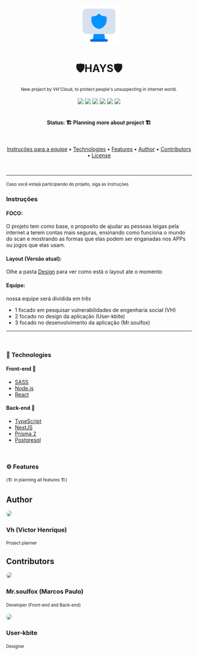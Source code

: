 <div align="center">
  <img src="./logo.png" width="110px;"/>
  <h1>🛡️HAYS🛡️</h1>
  <small>New project by VH'Cloud, to protect people's unsuspecting in internet world.</small>
</div>
<br/>

<div align="center">
  
  <img src="https://img.shields.io/static/v1?label=License&message=MIT&color=8be9fd&logo=instapaper"/>
  <img src="https://img.shields.io/static/v1?label=Node&message=V15.12.0&color=8be9fd&logo=node.js"/> 
  <img src="https://img.shields.io/static/v1?label=Typescript&message=V4.3.2&color=8be9fd&logo=typescript"/> 
  <img src="https://img.shields.io/static/v1?label=Yarn&message=V1.22.0&color=8be9fd&logo=yarn"/>
  <img src="https://img.shields.io/static/v1?label=React&message=V17.0.2&color=8be9fd&logo=react"/>
  <img src="https://img.shields.io/static/v1?label=Deploy&message=Netlify&color=8be9fd&logo=netlify"/> 
</div>
<br/>

<h4 align="center">Status: 🏗️ Planning more about project 🏗️</h4>
<br/>

<p align="center">
  <a href="#instruction">Instruções para a equipe</a> •
  <a href="#tech">Technologies</a> •
  <a href="#features">Features</a> •
  <a href="#author">Author</a> •
  <a href="#contributors">Contributors</a> •
  <a href="https://github.com/Vh-Cloud/HAYS/blob/main/LICENSE">License</a>
</p>
<br/>

---
<small>Caso você estejá participando do projeto, siga as instruções</small>
<h3 id="instruction">Instruções</h3>

#### FOCO:
<span>O projeto tem como base, o proposito de ajudar as pessoas leigas pela internet a terem
contas mais seguras, ensinando como funciona o mundo do scan e mostrando
as formas que elas podem ser enganadas nos APPs ou jogos que elas usam.
</span> 

#### Layout (Versão atual):
<span>Olhe a pasta <a href="https://github.com/Vh-Cloud/HAYS/tree/main/Design">Design</a> 
  para ver como está o layout ate o momento
</span>

#### Equipe:
<span>nossa equipe será dividida em três

- 1 focado em pesquisar vulnerabilidades de engenharia social (VH)
- 2 focado no design da aplicação (User-kbite)
- 3 focado no desenvolvimento da aplicação (Mr.soulfox)
</span>

---
<br/>

<h3 id="tech">🧰 Technologies</h3>

#### Front-end 📰
  - [SASS](https://sass-lang.com/)
  - [Node.js](https://nodejs.org/)
  - [React](https://reactjs.org/)

#### Back-end 🎲
  - [TypeScript](https://typescriptlang.org/)
  - [NestJS](https://nestjs.com/)
  - [Prisma 2](https://prisma.io.com/)
  - [Postgresql](https://www.postgresql.org/)
<br/>

<h3 id="features">⚙️ Features</h3>
  <small>(🏗️ In planning all features 🏗️)</small> 
<br/>

## Author
<div id="author">
  <a href="https://github.com/VhCompany1">
    <img style="border-radius: 50%;" src="https://github.com/VhCompany1.png" width="100px;"/>
  </a>
  <h3>Vh (Victor Henrique)</h3>
  <small>Project planner</small>
</div>

## Contributors
<div style="text-align: justify;" id="contributors">
  <div>
    <a href="https://github.com/mr-soulfox">
      <img style="border-radius: 50%;" src="https://github.com/mr-soulfox.png" width="60px;"/>
    </a>
    <h3>Mr.soulfox (Marcos Paulo)</h3>
    <small>Developer (Front-end and Back-end)</small>
  </div>
  <br/>
  
  <div>
    <a href="https://github.com/user-kbite">
      <img style="border-radius: 50%;" src="https://github.com/user-kbite.png" width="60px"/>
    </a>
    <h3>User-kbite</h3>
    <small>Designer</small>
  </div>
</div>
